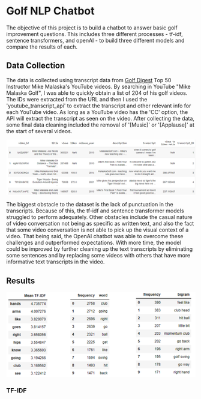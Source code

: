 # Golf NLP Chatbot

The objective of this project is to build a chatbot to answer basic golf improvement questions. This includes three different processes - tf-idf, sentence transformers, and openAI - to build three different models and compare the results of each.

## Data Collection
The data is collected using transcript data from [Golf Digest](https://www.golfdigest.com/story/the-50-best-teachers-in-america) Top 50 Instructor Mike Malaska's YouTube videos. By searching in YouTube "Mike Malaska Golf", I was able to quickly obtain a list of 204 of his golf videos. The IDs were extracted from the URL and then I used the 'youtube_transcript_api' to extract the transcript and other relevant info for each YouTube video. As long as a YouTube video has the 'CC' option, the API will extract the transcript as seen on the video. After collecting the data, some final data cleaning included the removal of '[Music]' or '[Applause]' at the start of several videos.

![](/images/_nlp_golfdata.png)

The biggest obstacle to the dataset is the lack of punctuation in the transcripts. Because of this, the tf-idf and sentence transformer models struggled to perform adequately. Other obstacles include the casual nature of video conversation not being as specific as written text, and also the fact that some video conversation is not able to pick up the visual context of a video. That being said, the OpenAI chatbot was able to overcome these challenges and outperformed expectations. With more time, the model could be improved by further cleaning up the text transcripts by eliminating some sentences and by replacing some videos with others that have more informative text transcripts in the video.

## Results

![](/images/_nlp_golf_top10_tfidf.png)


### TF-IDF
